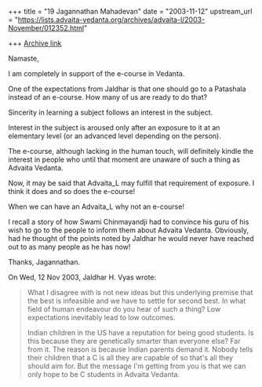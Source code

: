 +++
title = "19 Jagannathan Mahadevan"
date = "2003-11-12"
upstream_url = "https://lists.advaita-vedanta.org/archives/advaita-l/2003-November/012352.html"

+++
[Archive link](https://lists.advaita-vedanta.org/archives/advaita-l/2003-November/012352.html)

Namaste,

I am completely in support of the e-course in Vedanta.

One of the expectations from Jaldhar is that one should go to a Patashala
instead of an e-course. How many of us are ready to do that?

Sincerity in learning a subject follows an interest in the subject.

Interest in the subject is aroused only after an exposure to it at an
elementary level (or an advanced level depending on the person).

The e-course, although lacking in the human touch, will definitely kindle
the interest in people who until that moment are unaware of such a thing
as Advaita Vedanta.

Now, it may be said that Advaita_L may fulfill that requirement of
exposure. I think it does and so does the e-course!

When we can have an Advaita_L why not an e-course!

I recall a story of how Swami Chinmayandji had to convince his guru
of his wish to go to the people to inform them about Advaita Vedanta.
Obviously, had he thought of the points noted by Jaldhar he would never
have reached out to as many people as he has now!

Thanks,
Jagannathan.


On Wed, 12 Nov 2003, Jaldhar H. Vyas wrote:

> What I disagree with is not new ideas but this underlying premise that the
> best is infeasible and we have to settle for second best.  In what field
> of human endeavour do you hear of such a thing?  Low expectations
> inevitably lead to low outcomes.
>
> Indian children in the US have a reputation for being good students.  Is
> this because they are genetically smarter than everyone else?  Far from
> it.  The reason is because Indian parents demand it.  Nobody tells their
> children that a C is all they are capable of so that's all they should aim
> for.   But the message I'm getting from you is that we can only hope to be
> C students in Advaita Vedanta.

